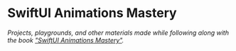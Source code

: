 # SwiftUI Animations Mastery

_Projects, playgrounds, and other materials made while following along with the book ["SwiftUI Animations Mastery"](https://www.bigmountainstudio.com/courses/swiftui-animations)._

